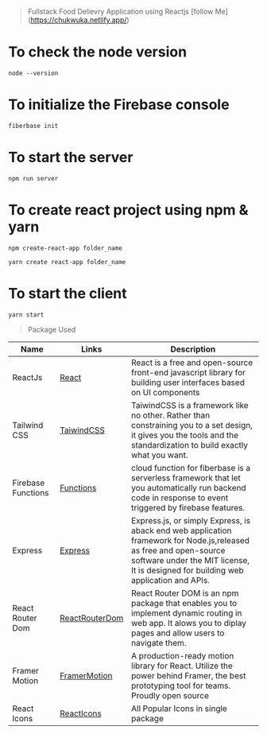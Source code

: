 > Fullstack Food Delievry Application using Reactjs
> [follow Me] (https://chukwuka.netlify.app/)

# To check the node version

```
node --version
```

# To initialize the Firebase console

```
fiberbase init
```

# To start the server

```
npm run server
```

# To create react project using npm & yarn

```
npm create-react-app folder_name
```

```
yarn create react-app folder_name
```

# To start the client

```
yarn start
```

> Package Used

<!-- prettier-ignore -->
 | Name               | Links      | Description  |
 |--------------------|------------|----------------------------------|
 | ReactJs            | [React](http://reactjs.org/) | React is a free and open-source front-end javascript library for building user interfaces based on UI components |
 | Tailwind  CSS          | [TaiwindCSS](http://tailwindcss.com/) | TaiwindCSS is a framework like no other. Rather than constraining you to a set design, it gives you the tools and the standardization to build exactly what you want. |
 | Firebase   Functions        | [Functions](http://firebase.google.com/docs/functions) | cloud function for fiberbase is a serverless framework that let you automatically run backend code in response to event triggered by firebase features. |
 | Express       | [Express](http://expressjs.com/) | Express.js, or simply Express, is aback end web application framework for Node.js,released as free and open-source software under the MIT license, It is designed for building web application and APIs. |
 | React Router Dom      | [ReactRouterDom](http://reactrouter.com/en/main) |React Router DOM is an npm package that enables you to implement dynamic routing in web app. It alows you to diplay pages and allow users to navigate them. |
 | Framer Motion     | [FramerMotion](http://www.framer.com/motion/) | A production-ready motion library for React. Utilize the power behind Framer, the best prototyping tool for teams. Proudly open source |
 | React Icons     | [ReactIcons](http://react-icons.github.io/react-icons/) | All Popular Icons in single  package|
